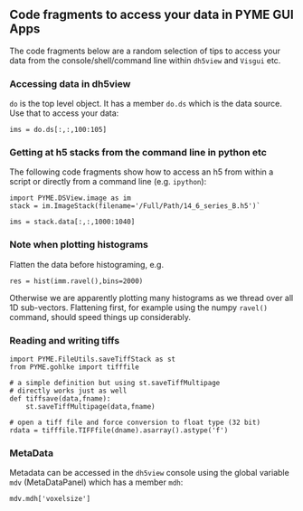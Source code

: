 ## Code fragments to access your data in PYME GUI Apps

The code fragments below are a random selection of tips to access your data from the console/shell/command line within `dh5view` and `Visgui` etc.

### Accessing data in dh5view

`do` is the top level object. It has a member `do.ds` which is the data source. Use that to access your data:

	ims = do.ds[:,:,100:105]

### Getting at h5 stacks from the command line in python etc

The following code fragments show how to access an h5 from within a script or directly from a command line (e.g. `ipython`):

	import PYME.DSView.image as im
	stack = im.ImageStack(filename='/Full/Path/14_6_series_B.h5')`

	ims = stack.data[:,:,1000:1040]

### Note when plotting histograms

Flatten the data before histograming, e.g.

	res = hist(imm.ravel(),bins=2000)

Otherwise we are apparently plotting many histograms as we thread over all 1D sub-vectors. Flattening first, for example using the numpy `ravel()` command, should speed things up considerably.

### Reading and writing tiffs

	import PYME.FileUtils.saveTiffStack as st
	from PYME.gohlke import tifffile
	
	# a simple definition but using st.saveTiffMultipage
	# directly works just as well
	def tiffsave(data,fname):
    	st.saveTiffMultipage(data,fname)

	# open a tiff file and force conversion to float type (32 bit)
	rdata = tifffile.TIFFfile(dname).asarray().astype('f')
	
### MetaData

Metadata can be accessed in the `dh5view` console using the global variable `mdv` (MetaDataPanel) which has a member `mdh`:

	mdv.mdh['voxelsize']

